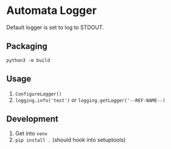# Automata Logger
Default logger is set to log to STDOUT.

## Packaging
`python3 -m build`

## Usage
1. `ConfigureLogger()`
2. `logging.info('test')` or `logging.getLogger('--REF-NAME--)`

## Development
1. Get into `venv`
2. `pip install .` (should hook into setuptools)
